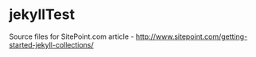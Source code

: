 jekyllTest
==========

Source files for SitePoint.com article - http://www.sitepoint.com/getting-started-jekyll-collections/

